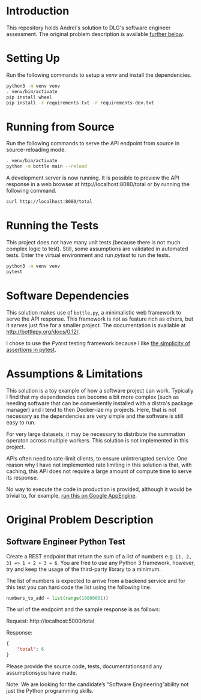 
# Introduction

This repository holds Andrei's solution to DLG's software engineer assessment. The original problem description is available [further below](#original-problem-description).

# Setting Up

Run the following commands to setup a _venv_ and install the dependencies.

```bash
python3 -m venv venv
. venv/bin/activate
pip install wheel
pip install -r requirements.txt -r requirements-dev.txt
```

# Running from Source

Run the following commands to serve the API endpoint from source in source-reloading mode.

```bash
. venv/bin/activate
python -m bottle main --reload
```

A development server is now running. It is possible to preview the API response in a web browser at http://localhost:8080/total or by running the following command.

```bash
curl http://localhost:8080/total
```

# Running the Tests

This project does not have many unit tests (because there is not much complex logic to test). Still, some assumptions are validated in automated tests. Enter the virtual environment and run _pytest_ to run the tests.

```bash
python3 -m venv venv
pytest
```

# Software Dependencies

This solution makes use of `bottle.py`, a minimalistic web framework to serve the API response. This framework is not as feature rich as others, but it _serves_ just fine for a smaller project. The documentation is available at http://bottlepy.org/docs/0.12/.

I chose to use the _Pytest_ testing framework because I like [the simplicity of assertions in pytest](https://docs.pytest.org/en/stable/assert.html).

# Assumptions & Limitations

This solution is a toy example of how a software project can work. Typically I find that my dependencies can become a bit more complex (such as needing software that can be conveniently installed with a distro's package manager) and I tend to then Docker-ize my projects. Here, that is not necessary as the dependencies are very simple and the software is still easy to run.

For very large datasets, it may be necessary to distribute the summation operaton across multiple workers. This solution is not implemented in this project.

APIs often need to rate-limit clients, to ensure unintrerupted service. One reason why I have not implemented rate limiting in this solution is that, with caching, this API does not require a large amount of compute time to serve its response.

No way to execute the code in production is provided, although it would be trivial to, for example, [run this on Google AppEngine](https://github.com/GoogleCloudPlatform/appengine-bottle-skeleton/blob/master/app.yaml).

# Original Problem Description

## Software Engineer Python Test

Create a REST endpoint that return the sum of a list of numbers e.g. `[1, 2, 3] => 1 + 2 + 3 = 6`. You are free to use any Python 3 framework, however, try and keep the usage of the third-party library to a minimum.

The list of numbers is expected to arrive from a backend service and for this test you can hard code the list using the following line.

```python
numbers_to_add = list(range(10000001))
```

The url of the endpoint and the sample response is as follows:

Request: http://localhost:5000/total

Response:

```json
{
    "total": 6
}
```

Please provide the source code, tests, documentationsand any assumptionsyou have made.

Note: We are looking for the candidate’s “Software Engineering”ability not just the Python programming skills.
